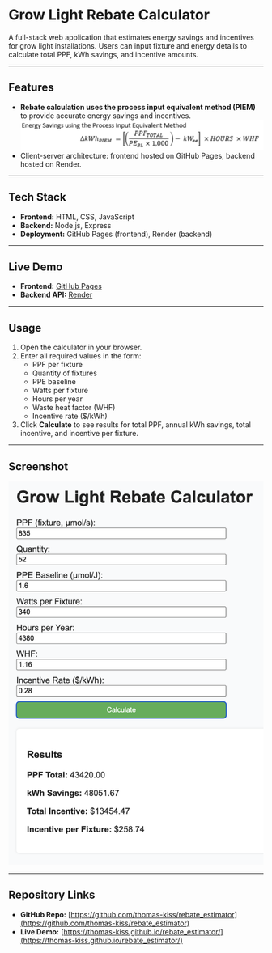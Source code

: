 # Grow Light Rebate Calculator

A full-stack web application that estimates energy savings and incentives for grow light installations. Users can input fixture and energy details to calculate total PPF, kWh savings, and incentive amounts.

---

## Features

- **Rebate calculation uses the process input equivalent method (PIEM)** to provide accurate energy savings and incentives. 
![Formula Screenshot](formula.png) 
- Client-server architecture: frontend hosted on GitHub Pages, backend hosted on Render.   

---

## Tech Stack

- **Frontend:** HTML, CSS, JavaScript  
- **Backend:** Node.js, Express  
- **Deployment:** GitHub Pages (frontend), Render (backend)

---

## Live Demo

- **Frontend:** [GitHub Pages](https://thomas-kiss.github.io/rebate_estimator/)  
- **Backend API:** [Render](https://rebate-estimator.onrender.com)

---

## Usage

1. Open the calculator in your browser.  
2. Enter all required values in the form:
   - PPF per fixture
   - Quantity of fixtures
   - PPE baseline
   - Watts per fixture
   - Hours per year
   - Waste heat factor (WHF)
   - Incentive rate ($/kWh)  
3. Click **Calculate** to see results for total PPF, annual kWh savings, total incentive, and incentive per fixture.

---

## Screenshot

![Calculator Screenshot](screenshot.png)


---

## Repository Links

- **GitHub Repo:** [https://github.com/thomas-kiss/rebate_estimator](https://github.com/thomas-kiss/rebate_estimator)  
- **Live Demo:** [https://thomas-kiss.github.io/rebate_estimator/](https://thomas-kiss.github.io/rebate_estimator/)
